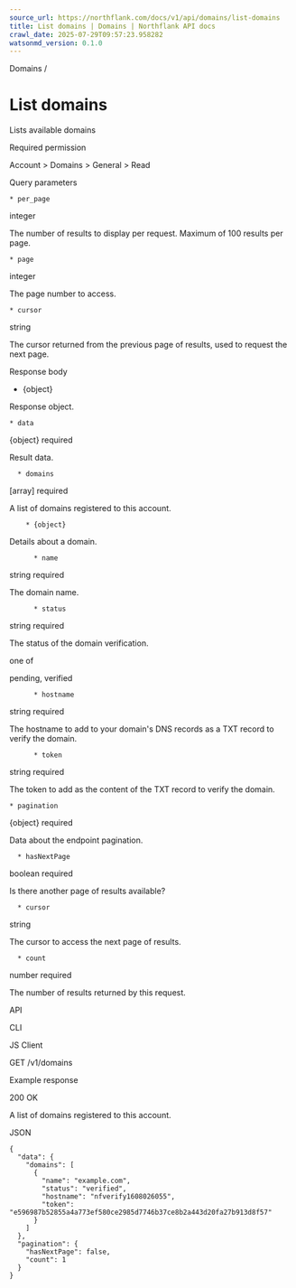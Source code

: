 ```yaml
---
source_url: https://northflank.com/docs/v1/api/domains/list-domains
title: List domains | Domains | Northflank API docs
crawl_date: 2025-07-29T09:57:23.958282
watsonmd_version: 0.1.0
---
```


Domains / 

# List domains

Lists available domains

Required permission

Account > Domains > General > Read

Query parameters

    * per_page

integer

The number of results to display per request. Maximum of 100 results per page.

    * page

integer

The page number to access.

    * cursor

string

The cursor returned from the previous page of results, used to request the next page.




Response body

  * {object}

Response object.

    * data

{object} required

Result data.

      * domains

[array] required

A list of domains registered to this account.

        * {object}

Details about a domain.

          * name

string required

The domain name.

          * status

string required

The status of the domain verification.

one of

pending, verified

          * hostname

string required

The hostname to add to your domain's DNS records as a TXT record to verify the domain.

          * token

string required

The token to add as the content of the TXT record to verify the domain.

    * pagination

{object} required

Data about the endpoint pagination.

      * hasNextPage

boolean required

Is there another page of results available?

      * cursor

string

The cursor to access the next page of results.

      * count

number required

The number of results returned by this request.




API

CLI

JS Client

GET /v1/domains

Example response

200 OK

A list of domains registered to this account.

JSON
    
    
    {
      "data": {
        "domains": [
          {
            "name": "example.com",
            "status": "verified",
            "hostname": "nfverify1608026055",
            "token": "e596987b52855a4a773ef580ce2985d7746b37ce8b2a443d20fa27b913d8f57"
          }
        ]
      },
      "pagination": {
        "hasNextPage": false,
        "count": 1
      }
    }